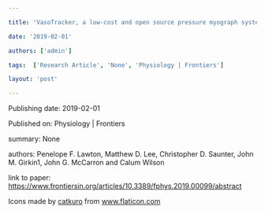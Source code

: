 ---
title: 'VasoTracker, a low-cost and open source pressure myograph system for vascular physiology'
date: '2019-02-01'
authors: ['admin']
tags:  ['Research Article', 'None', 'Physiology | Frontiers']
layout: 'post'
---
Publishing date: 2019-02-01

Published on: Physiology | Frontiers

summary: None

authors: Penelope F. Lawton, Matthew D. Lee, Christopher D. Saunter, John M. Girkin1, John G. McCarron and Calum Wilson

link to paper: https://www.frontiersin.org/articles/10.3389/fphys.2019.00099/abstract

Icons made by <a href="https://www.flaticon.com/free-icon/bookshelves_3576884" title="catkuro">catkuro</a> from <a href="https://www.flaticon.com/" title="Flaticon"> www.flaticon.com</a>